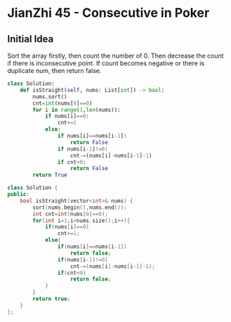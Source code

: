 # JianZhi 45 - Consecutive in Poker

## Initial Idea
Sort the array firstly, then count the number of 0. Then decrease the count if there is inconsecutive point. If count becomes negative or there is duplicate num, then return false.

```python
class Solution:
    def isStraight(self, nums: List[int]) -> bool:
        nums.sort()
        cnt=int(nums[0]==0)
        for i in range(1,len(nums)):
            if nums[i]==0:
                cnt+=1
            else:
                if nums[i]==nums[i-1]:
                    return False
                if nums[i-1]!=0:
                    cnt-=(nums[i]-nums[i-1]-1)
                if cnt<0:
                    return False
        return True
```

```c++
class Solution {
public:
    bool isStraight(vector<int>& nums) {
        sort(nums.begin(),nums.end());
        int cnt=int(nums[0]==0);
        for(int i=1;i<nums.size();i++){
            if(nums[i]==0)
                cnt+=1;
            else{
                if(nums[i]==nums[i-1])
                    return false;
                if(nums[i-1]!=0)
                    cnt-=(nums[i]-nums[i-1]-1);
                if(cnt<0)
                    return false;
            }
        }
        return true;
    }
};
```